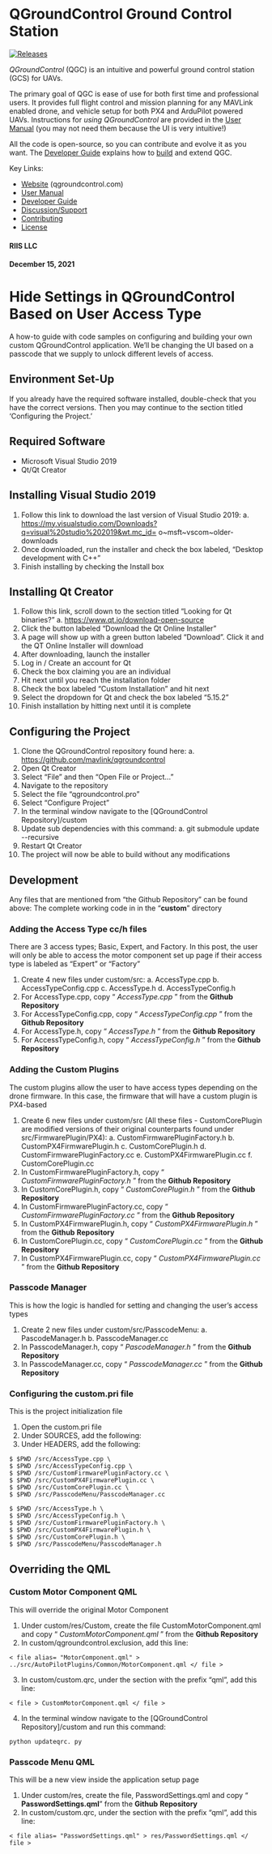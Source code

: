 # QGroundControl Ground Control Station

[![Releases](https://img.shields.io/github/release/mavlink/QGroundControl.svg)](https://github.com/mavlink/QGroundControl/releases)

*QGroundControl* (QGC) is an intuitive and powerful ground control station (GCS) for UAVs.

The primary goal of QGC is ease of use for both first time and professional users.
It provides full flight control and mission planning for any MAVLink enabled drone, and vehicle setup for both PX4 and ArduPilot powered UAVs. Instructions for *using QGroundControl* are provided in the [User Manual](https://docs.qgroundcontrol.com/en/) (you may not need them because the UI is very intuitive!)

All the code is open-source, so you can contribute and evolve it as you want.
The [Developer Guide](https://dev.qgroundcontrol.com/en/) explains how to [build](https://dev.qgroundcontrol.com/en/getting_started/) and extend QGC.


Key Links:
* [Website](http://qgroundcontrol.com) (qgroundcontrol.com)
* [User Manual](https://docs.qgroundcontrol.com/en/)
* [Developer Guide](https://dev.qgroundcontrol.com/en/)
* [Discussion/Support](https://docs.qgroundcontrol.com/en/Support/Support.html)
* [Contributing](https://dev.qgroundcontrol.com/en/contribute/)
* [License](https://github.com/mavlink/qgroundcontrol/blob/master/COPYING.md)

#### RIIS LLC
#### December 15, 2021

# Hide Settings in QGroundControl Based on User Access Type

A how-to guide with code samples on configuring and building your own custom QGroundControl
application. We’ll be changing the UI based on a passcode that we supply to unlock different levels of
access.

## Environment Set-Up

If you already have the required software installed, double-check that you have the correct versions. Then
you may continue to the section titled ‘Configuring the Project.’

## Required Software

- Microsoft Visual Studio 2019
- Qt/Qt Creator

## Installing Visual Studio 2019

1. Follow this link to download the last version of Visual Studio 2019:
    a. https://my.visualstudio.com/Downloads?q=visual%20studio%202019&wt.mc_id=
       o~msft~vscom~older-downloads
2. Once downloaded, run the installer and check the box labeled, “Desktop development
    with C++”
3. Finish installing by checking the Install box

## Installing Qt Creator

1. Follow this link, scroll down to the section titled “Looking for Qt binaries?”
    a. https://www.qt.io/download-open-source
2. Click the button labeled “Download the Qt Online Installer”
3. A page will show up with a green button labeled “Download”. Click it and the QT Online
    Installer will download
4. After downloading, launch the installer
5. Log in / Create an account for Qt
6. Check the box claiming you are an individual
7. Hit next until you reach the installation folder
8. Check the box labeled “Custom Installation” and hit next
9. Select the dropdown for Qt and check the box labeled “5.15.2”
10. Finish installation by hitting next until it is complete

## Configuring the Project

1. Clone the QGroundControl repository found here:
    a. https://github.com/mavlink/qgroundcontrol
2. Open Qt Creator
3. Select “File” and then “Open File or Project...”
4. Navigate to the repository
5. Select the file “qgroundcontrol.pro”
6. Select “Configure Project”
7. In the terminal window navigate to the [QGroundControl Repository]/custom
8. Update sub dependencies with this command:
    a. git submodule update --recursive
9. Restart Qt Creator
10. The project will now be able to build without any modifications

## Development

Any files that are mentioned from “the Github Repository” can be found above:
The complete working code in in the “**custom**” directory 

### Adding the Access Type cc/h files

There are 3 access types; Basic, Expert, and Factory. In this post, the user will only be able to access the
motor component set up page if their access type is labeled as “Expert” or “Factory”

1. Create 4 new files under custom/src:
    a. AccessType.cpp
    b. AccessTypeConfig.cpp
    c. AccessType.h
    d. AccessTypeConfig.h
2. For AccessType.cpp, copy “ _AccessType.cpp_ ” from the **Github Repository**
3. For AccessTypeConfig.cpp, copy “ _AccessTypeConfig.cpp_ ” from the **Github Repository**
4. For AccessType.h, copy “ _AccessType.h_ ” from the **Github Repository**
5. For AccessTypeConfig.h, copy “ _AccessTypeConfig.h_ ” from the **Github Repository**

### Adding the Custom Plugins

The custom plugins allow the user to have access types depending on the drone firmware. In this case,
the firmware that will have a custom plugin is PX4-based

1. Create 6 new files under custom/src (All these files - CustomCorePlugin are modified
    versions of their original counterparts found under src/FirmwarePlugin/PX4):
       a. CustomFirmwarePluginFactory.h
       b. CustomPX4FirmwarePlugin.h
       c. CustomCorePlugin.h
       d. CustomFirmwarePluginFactory.cc
       e. CustomPX4FirmwarePlugin.cc
       f. CustomCorePlugin.cc
2. In CustomFirmwarePluginFactory.h, copy “ _CustomFirmwarePluginFactory.h_ ” from the
    **Github Repository**
3. In CustomCorePlugin.h, copy “ _CustomCorePlugin.h_ ” from the **Github Repository**
4. In CustomFirmwarePluginFactory.cc, copy “ _CustomFirmwarePluginFactory.cc_ ” from the
    **Github Repository**
5. In CustomPX4FirmwarePlugin.h, copy “ _CustomPX4FirmwarePlugin.h_ ” from the **Github**
    **Repository**
6. In CustomCorePlugin.cc, copy “ _CustomCorePlugin.cc_ ” from the **Github Repository**
7. In CustomPX4FirmwarePlugin.cc, copy “ _CustomPX4FirmwarePlugin.cc_ ” from the
    **Github Repository**

### Passcode Manager

This is how the logic is handled for setting and changing the user’s access types

1. Create 2 new files under custom/src/PasscodeMenu:
    a. PascodeManager.h
    b. PasscodeManager.cc
2. In PasscodeManager.h, copy “ _PascodeManager.h_ ” from the **Github Repository**
3. In PasscodeManager.cc, copy “ _PasscodeManager.cc_ ” from the **Github Repository**

### Configuring the custom.pri file

This is the project initialization file

1. Open the custom.pri file
2. Under SOURCES, add the following:
3. Under HEADERS, add the following:

```
$ $PWD /src/AccessType.cpp \
$ $PWD /src/AccessTypeConfig.cpp \
$ $PWD /src/CustomFirmwarePluginFactory.cc \
$ $PWD /src/CustomPX4FirmwarePlugin.cc \
$ $PWD /src/CustomCorePlugin.cc \
$ $PWD /src/PasscodeMenu/PasscodeManager.cc
```
```
$ $PWD /src/AccessType.h \
$ $PWD /src/AccessTypeConfig.h \
$ $PWD /src/CustomFirmwarePluginFactory.h \
$ $PWD /src/CustomPX4FirmwarePlugin.h \
$ $PWD /src/CustomCorePlugin.h \
$ $PWD /src/PasscodeMenu/PasscodeManager.h
```

## Overriding the QML

### Custom Motor Component QML

This will override the original Motor Component

1. Under custom/res/Custom, create the file CustomMotorComponent.qml and copy
    “ _CustomMotorComponent.qml_ ” from the **Github Repository**
2. In custom/qgroundcontrol.exclusion, add this line:
```
< file alias= "MotorComponent.qml" > ../src/AutoPilotPlugins/Common/MotorComponent.qml </ file >
```
3. In custom/custom.qrc, under the section with the prefix “qml”, add this line:
```
< file > CustomMotorComponent.qml </ file >
```
4. In the terminal window navigate to the [QGroundControl Repository]/custom and run this
    command:
```
python updateqrc. py
```

### Passcode Menu QML

This will be a new view inside the application setup page

1. Under custom/res, create the file, PasswordSettings.qml and copy “ **PasswordSettings.qml**” from the **Github**
    **Repository**
2. In custom/custom.qrc, under the section with the prefix “qml”, add this line:
```
< file alias= "PasswordSettings.qml" > res/PasswordSettings.qml </ file >
```

